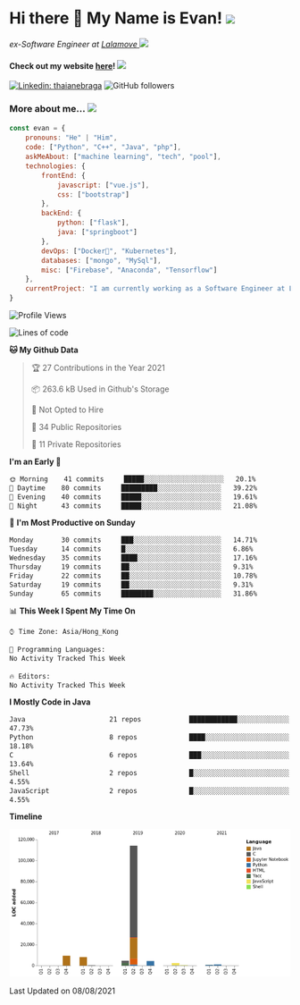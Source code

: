 <h1>Hi there 👋 My Name is Evan!   <img src="https://media.giphy.com/media/10GN73YGycPXQk/giphy.gif" width=50></h1>

<p><em>ex-Software Engineer at <a href="https://www.lalamove.com/hongkong/zh/home">Lalamove </a><img src="https://media.giphy.com/media/HMSLfCl5BsXoQ/giphy.gif" width="60">
</em></p>

<h4>Check out my website <a href="https://hoyeechan.com/">here</a>! <img src="https://media.giphy.com/media/cuPm4p4pClZVC/giphy.gif" width=50></h4>

[![Linkedin: thaianebraga](https://img.shields.io/badge/-Evan-blue?style=flat-square&logo=Linkedin&logoColor=white&link=https://www.linkedin.com/in/ho-yee-chan/)](https://www.linkedin.com/in/ho-yee-chan/)
![GitHub followers](https://img.shields.io/github/followers/hyc121110?label=Follow&style=social)

<!--
**hyc121110/hyc121110** is a ✨ _special_ ✨ repository because its `README.md` (this file) appears on your GitHub profile.

Here are some ideas to get you started:

- 🔭 I’m currently working on ...
- 🌱 I’m currently learning ...
- 👯 I’m looking to collaborate on ...
- 🤔 I’m looking for help with ...
- 💬 Ask me about ...
- 📫 How to reach me: ...
- 😄 Pronouns: ...
- ⚡ Fun fact: ...
-->

<h3> More about me... <img src="https://media.giphy.com/media/Q94xQWspTUkShljj8P/giphy.gif" width=50> </h3>


```javascript
const evan = {
    pronouns: "He" | "Him",
    code: ["Python", "C++", "Java", "php"],
    askMeAbout: ["machine learning", "tech", "pool"],
    technologies: {
        frontEnd: {
            javascript: ["vue.js"],
            css: ["bootstrap"]
        },
        backEnd: {
            python: ["flask"],
            java: ["springboot"]
        },
        devOps: ["Docker🐳", "Kubernetes"],
        databases: ["mongo", "MySql"],
        misc: ["Firebase", "Anaconda", "Tensorflow"]
    },
    currentProject: "I am currently working as a Software Engineer at Lalamove",
}
```


<!--START_SECTION:waka-->
![Profile Views](http://img.shields.io/badge/Profile%20Views-0-blue)

![Lines of code](https://img.shields.io/badge/From%20Hello%20World%20I%27ve%20Written-145576%20lines%20of%20code-blue)

**🐱 My Github Data** 

> 🏆 27 Contributions in the Year 2021
 > 
> 📦 263.6 kB Used in Github's Storage 
 > 
> 🚫 Not Opted to Hire
 > 
> 📜 34 Public Repositories 
 > 
> 🔑 11 Private Repositories  
 > 
**I'm an Early 🐤** 

```text
🌞 Morning    41 commits     █████░░░░░░░░░░░░░░░░░░░░   20.1% 
🌆 Daytime    80 commits     █████████░░░░░░░░░░░░░░░░   39.22% 
🌃 Evening    40 commits     █████░░░░░░░░░░░░░░░░░░░░   19.61% 
🌙 Night      43 commits     █████░░░░░░░░░░░░░░░░░░░░   21.08%

```
📅 **I'm Most Productive on Sunday** 

```text
Monday       30 commits     ███░░░░░░░░░░░░░░░░░░░░░░   14.71% 
Tuesday      14 commits     █░░░░░░░░░░░░░░░░░░░░░░░░   6.86% 
Wednesday    35 commits     ████░░░░░░░░░░░░░░░░░░░░░   17.16% 
Thursday     19 commits     ██░░░░░░░░░░░░░░░░░░░░░░░   9.31% 
Friday       22 commits     ██░░░░░░░░░░░░░░░░░░░░░░░   10.78% 
Saturday     19 commits     ██░░░░░░░░░░░░░░░░░░░░░░░   9.31% 
Sunday       65 commits     ████████░░░░░░░░░░░░░░░░░   31.86%

```


📊 **This Week I Spent My Time On** 

```text
⌚︎ Time Zone: Asia/Hong_Kong

💬 Programming Languages: 
No Activity Tracked This Week

🔥 Editors: 
No Activity Tracked This Week

```

**I Mostly Code in Java** 

```text
Java                     21 repos            ████████████░░░░░░░░░░░░░   47.73% 
Python                   8 repos             ████░░░░░░░░░░░░░░░░░░░░░   18.18% 
C                        6 repos             ███░░░░░░░░░░░░░░░░░░░░░░   13.64% 
Shell                    2 repos             █░░░░░░░░░░░░░░░░░░░░░░░░   4.55% 
JavaScript               2 repos             █░░░░░░░░░░░░░░░░░░░░░░░░   4.55%

```


**Timeline**

![Chart not found](https://raw.githubusercontent.com/hyc121110/hyc121110/master/charts/bar_graph.png) 


 Last Updated on 08/08/2021
<!--END_SECTION:waka-->
